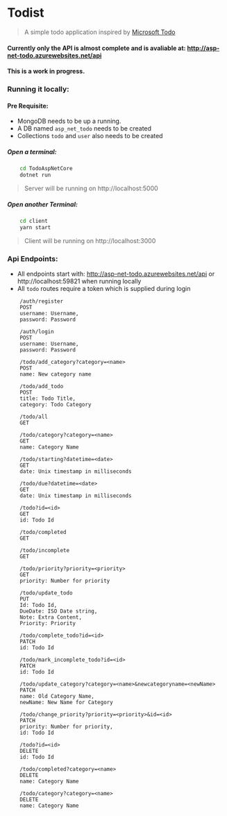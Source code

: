 # Todist

> A simple todo application inspired by [Microsoft Todo](https://todo.microsoft.com/en-us)

#### Currently only the API is almost complete and is avaliable at: http://asp-net-todo.azurewebsites.net/api

#### This is a work in progress.

### Running it locally:
#### Pre Requisite:
* MongoDB needs to be up a running.
* A DB named `asp_net_todo` needs to be created
* Collections `todo` and `user` also needs to be created

##### Open a terminal:
```bash
    cd TodoAspNetCore
    dotnet run
```
> Server will be running on http://localhost:5000
##### Open another Terminal:
```bash
    cd client
    yarn start
```
> Client will be running on http://localhost:3000


### Api Endpoints:
* All endpoints start with: http://asp-net-todo.azurewebsites.net/api or http://localhost:59821 when running locally
* All `todo` routes require a token which is supplied during login
```
    /auth/register
    POST
    username: Username,
    password: Password
```

```
    /auth/login
    POST
    username: Username,
    password: Password
```

```
    /todo/add_category?category=<name>
    POST
    name: New category name
```

```
    /todo/add_todo
    POST
    title: Todo Title,
    category: Todo Category
```

```
    /todo/all
    GET
```

```
    /todo/category?category=<name>
    GET
    name: Category Name
```

```
    /todo/starting?datetime=<date>
    GET
    date: Unix timestamp in milliseconds
```

```
    /todo/due?datetime=<date>
    GET
    date: Unix timestamp in milliseconds
```

```
    /todo?id=<id>
    GET
    id: Todo Id
```

```
    /todo/completed
    GET
```

```
    /todo/incomplete
    GET
```

```
    /todo/priority?priority=<priority>
    GET
    priority: Number for priority
```

```
    /todo/update_todo
    PUT
    Id: Todo Id,
    DueDate: ISO Date string,
    Note: Extra Content,
    Priority: Priority
```

```
    /todo/complete_todo?id=<id>
    PATCH
    id: Todo Id
```

```
    /todo/mark_incomplete_todo?id=<id>
    PATCH
    id: Todo Id
```

```
    /todo/update_category?category=<name>&newcategoryname=<newName>
    PATCH
    name: Old Category Name,
    newName: New Name for Category
```

```
    /todo/change_priority?priority=<priority>&id=<id>
    PATCH
    priority: Number for priority,
    id: Todo Id
```

```
    /todo?id=<id>
    DELETE
    id: Todo Id
```

```
    /todo/completed?category=<name>
    DELETE
    name: Category Name
```

```
    /todo/category?category=<name>
    DELETE
    name: Category Name
```
